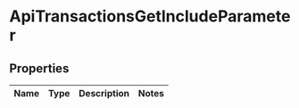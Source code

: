 

# ApiTransactionsGetIncludeParameter


## Properties

| Name | Type | Description | Notes |
|------------ | ------------- | ------------- | -------------|



